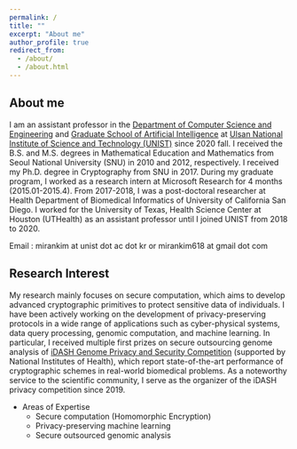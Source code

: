 ```yaml
---
permalink: /
title: ""
excerpt: "About me"
author_profile: true
redirect_from: 
  - /about/
  - /about.html
---
```



## About me
I am an assistant professor in the [Department of Computer Science and Engineering](http://cse.unist.ac.kr) and [Graduate School of Artificial Intelligence](http://aigs.unist.ac.kr) at [Ulsan National Institute of Science and Technology (UNIST)](https://www.unist.ac.kr) since 2020 fall. I received the B.S. and M.S. degrees in Mathematical Education and Mathematics from Seoul National University (SNU) in 2010 and 2012, respectively. I received my Ph.D. degree in Cryptography from SNU in 2017. During my graduate program, I worked as a research intern at Microsoft Research for 4 months (2015.01-2015.4). From 2017-2018, I was a post-doctoral researcher at Health Department of Biomedical Informatics of University of California San Diego. I worked for the University of Texas, Health Science Center at Houston (UTHealth) as an assistant professor until I joined UNIST from 2018 to 2020. 

Email : mirankim at unist dot ac dot kr or mirankim618 at gmail dot com <br />

## Research Interest
My research mainly focuses on secure computation, which aims to develop advanced cryptographic primitives to protect sensitive data of individuals. I have been actively working on the development of privacy-preserving protocols in a wide range of applications such as cyber-physical systems, data query processing, genomic computation, and machine learning. In particular, I received multiple first prizes on secure outsourcing genome analysis of [iDASH Genome Privacy and Security Competition](http://www.humangenomeprivacy.org/) (supported by National Institutes of Health), which report state-of-the-art performance of cryptographic schemes in real-world biomedical problems. As a noteworthy service to the scientific community, I serve as the organizer of the iDASH privacy competition since 2019.

 * Areas of Expertise
     * Secure computation (Homomorphic Encryption)
     * Privacy-preserving machine learning
     * Secure outsourced genomic analysis

